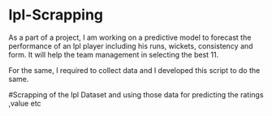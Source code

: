 # Ipl-Scrapping

As a part of a project, I am working on a predictive model to forecast the performance of an Ipl player including his runs, wickets, consistency and form. It will help the team management in selecting the best 11.

For the same, I required to collect data and I developed this script to do the same.

#Scrapping of the Ipl Dataset and using those data for predicting the ratings ,value etc
